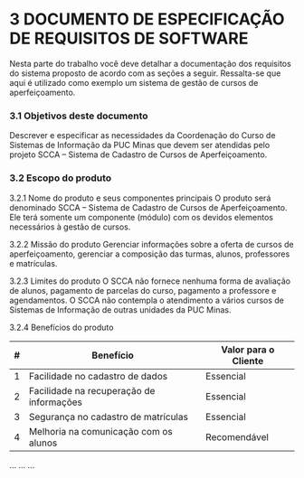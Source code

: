 
# 3 DOCUMENTO DE ESPECIFICAÇÃO DE REQUISITOS DE SOFTWARE

Nesta parte do trabalho você deve detalhar a documentação dos requisitos do sistema proposto de acordo com as seções a seguir. Ressalta-se que aqui é utilizado como exemplo um sistema de gestão de cursos de aperfeiçoamento.


### 3.1 Objetivos deste documento

Descrever e especificar as necessidades da Coordenação do Curso de Sistemas de Informação da PUC Minas que devem ser atendidas pelo projeto SCCA – Sistema de Cadastro de Cursos de Aperfeiçoamento.

### 3.2 Escopo do produto

3.2.1 Nome do produto e seus componentes principais
O produto será denominado SCCA – Sistema de Cadastro de Cursos de Aperfeiçoamento. Ele terá somente um componente (módulo) com os devidos elementos necessários à gestão de cursos.

3.2.2 Missão do produto
Gerenciar informações sobre a oferta de cursos de aperfeiçoamento, gerenciar a composição das turmas, alunos, professores e matrículas. 

3.2.3 Limites do produto
O SCCA não fornece nenhuma forma de avaliação de alunos, pagamento de parcelas do curso, pagamento a professore e agendamentos. O SCCA não contempla o atendimento a vários cursos de Sistemas de Informação de outras unidades da PUC Minas.

3.2.4 Benefícios do produto

|#|Benefício|	Valor para o Cliente|
|------|-----------------------------------------|----| 
|1	| Facilidade no cadastro de dados	|Essencial|
|2 | Facilidade na recuperação de informações	|Essencial|
|3	| Segurança no cadastro de matrículas	|Essencial|
|4 |	Melhoria na comunicação com os alunos	|Recomendável|
...	...	...


